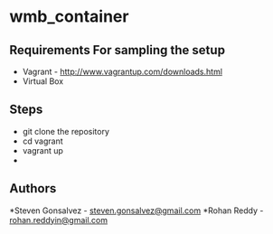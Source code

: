 # wmb_container


Requirements For sampling the setup
-----------------------------------

* Vagrant - http://www.vagrantup.com/downloads.html
* Virtual Box


Steps
-----
* git clone the repository
* cd vagrant
* vagrant up
* 

Authors
-------
*Steven Gonsalvez - steven.gonsalvez@gmail.com
*Rohan Reddy - rohan.reddyin@gmail.com

